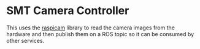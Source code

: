 # SMT Camera Controller

This uses the [raspicam](https://github.com/cedricve/raspicam) library to read the camera images from the hardware and
then publish them on a ROS topic so it can be consumed by other services.
